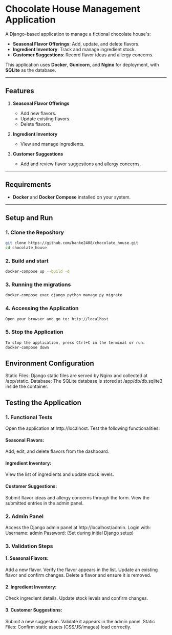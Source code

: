 # Chocolate House Management Application

A Django-based application to manage a fictional chocolate house's:
- **Seasonal Flavor Offerings**: Add, update, and delete flavors.
- **Ingredient Inventory**: Track and manage ingredient stock.
- **Customer Suggestions**: Record flavor ideas and allergy concerns.

This application uses **Docker**, **Gunicorn**, and **Nginx** for deployment, with **SQLite** as the database.

---

## **Features**
1. **Seasonal Flavor Offerings**
   - Add new flavors.
   - Update existing flavors.
   - Delete flavors.

2. **Ingredient Inventory**
   - View and manage ingredients.

3. **Customer Suggestions**
   - Add and review flavor suggestions and allergy concerns.

---

## **Requirements**
- **Docker** and **Docker Compose** installed on your system.

---

## **Setup and Run**

### 1. Clone the Repository
```bash
git clone https://github.com/banke2408/chocolate_house.git
cd chocolate_house
```

### 2. Build and start
```bash
docker-compose up --build -d
```

### 3. Running the migrations
```bash
docker-compose exec django python manage.py migrate
```

### 4. Accessing the Application
```bash
Open your browser and go to: http://localhost
```

### 5. Stop the Application
```bash
To stop the application, press Ctrl+C in the terminal or run:
docker-compose down
```

## **Environment Configuration**

Static Files: Django static files are served by Nginx and collected at /app/static.
Database: The SQLite database is stored at /app/db/db.sqlite3 inside the container.

## **Testing the Application**

### 1. Functional Tests
Open the application at http://localhost.
Test the following functionalities:
#### Seasonal Flavors:
Add, edit, and delete flavors from the dashboard.
#### Ingredient Inventory:
View the list of ingredients and update stock levels.
#### Customer Suggestions:
Submit flavor ideas and allergy concerns through the form.
View the submitted entries in the admin panel.

### 2. Admin Panel
Access the Django admin panel at http://localhost/admin.
Login with:
Username: admin
Password: <admin-password> (Set during initial Django setup)

### 3. Validation Steps
#### 1. Seasonal Flavors:
Add a new flavor.
Verify the flavor appears in the list.
Update an existing flavor and confirm changes.
Delete a flavor and ensure it is removed.
#### 2. Ingredient Inventory:
Check ingredient details.
Update stock levels and confirm changes.
#### 3. Customer Suggestions:
Submit a new suggestion.
Validate it appears in the admin panel.
Static Files:
Confirm static assets (CSS/JS/images) load correctly.

